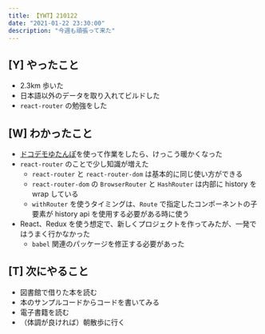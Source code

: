 ```yaml
---
title: 【YWT】210122
date: "2021-01-22 23:30:00"
description: "今週も頑張って来た"
---
```


## [Y] やったこと

- 2.3km 歩いた
- 日本語以外のデータを取り入れてビルドした
- `react-router` の勉強をした

## [W] わかったこと

- [ドコデモゆたんぽ](https://item.rakuten.co.jp/soukai/4975333400864/)を使って作業をしたら、けっこう暖かくなった
- `react-router` のことで少し知識が増えた
  - `react-router` と `react-router-dom` は基本的に同じ使い方ができる
  - `react-router-dom` の `BrowserRouter` と `HashRouter` は内部に history を wrap している
  - `withRouter` を使うタイミングは、`Route` で指定したコンポーネントの子要素が history api を使用する必要がある時に使う
- React、Redux を使う想定で、新しくプロジェクトを作ってみたが、一発ではうまく行かなかった
  - `babel` 関連のパッケージを修正する必要があった

## [T] 次にやること

- 図書館で借りた本を読む
- 本のサンプルコードからコードを書いてみる
- 電子書籍を読む
- （体調が良ければ）朝散歩に行く
